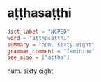 # aṭṭhasaṭṭhi

``` toml
dict_label = "NCPED"
word = "aṭṭhasaṭṭhi"
summary = "num. sixty eight"
grammar_comment = "feminine"
see_also = ["aṭṭha"]
```

num. sixty eight

